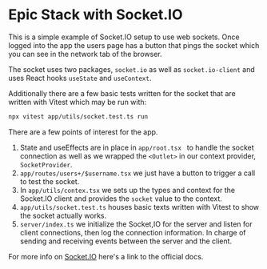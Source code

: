 # Epic Stack with Socket.IO
This is a simple example of Socket.IO setup to use web sockets. Once logged into the app the users page has a button that pings the socket which you can see in the network tab of the browser.

The socket uses two packages, `socket.io` as well as `socket.io-client` and uses React hooks `useState` and `useContext`.

Additionally there are a few basic tests written for the socket that are written with Vitest which may be run with:

```bash
npx vitest app/utils/socket.test.ts run
```

There are a few points of interest for the app.

1) State and useEffects are in place in `app/root.tsx ` to handle the socket connection as well as we wrapped the `<Outlet>` in our context provider, `SocketProvider`.
2) `app/routes/users+/$username.tsx` we just have a button to trigger a call to test the socket.
3) In `app/utils/contex.tsx` we sets up the types and context for the Socket.IO client and provides the `socket` value to the context.
4) `app/utils/socket.test.ts` houses basic texts written with Vitest to show the socket actually works.
5)  `server/index.ts` we initialize the Socket,IO for the server and listen for client connections, then log the connection information. In charge of sending and receiving events between the server and the client.

For more info on [Socket.IO](https://socket.io/docs/v4/) here's a link to the official docs.


